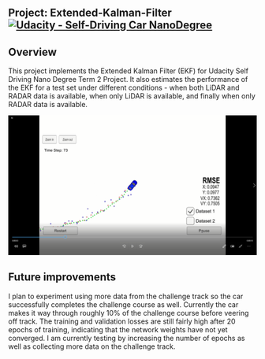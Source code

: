 ## Project: Extended-Kalman-Filter [![Udacity - Self-Driving Car NanoDegree](https://s3.amazonaws.com/udacity-sdc/github/shield-carnd.svg)](http://www.udacity.com/drive)

Overview
---
This project implements the Extended Kalman Filter (EKF) for Udacity Self Driving Nano Degree Term 2 Project. It also estimates the performance of the EKF for a test set under different conditions - when both LiDAR and RADAR data is available, when only LiDAR is available, and finally when only RADAR data is available.

[![Both RADAR and LiDAR data available](https://github.com/calvinhobbes119/Extended-Kalman-Filter/blob/master/Untitled.png)](https://youtu.be/6D7yM1h1z3g)

Future improvements
---
I plan to experiment using more data from the challenge track so the car successfully completes the challenge course as well. Currently the car makes it way through roughly 10% of the challenge course before veering off track. The training and validation losses are still fairly high after 20 epochs of training, indicating that the network weights have not yet converged. I am currently testing by increasing the number of epochs as well as collecting more data on the challenge track.
